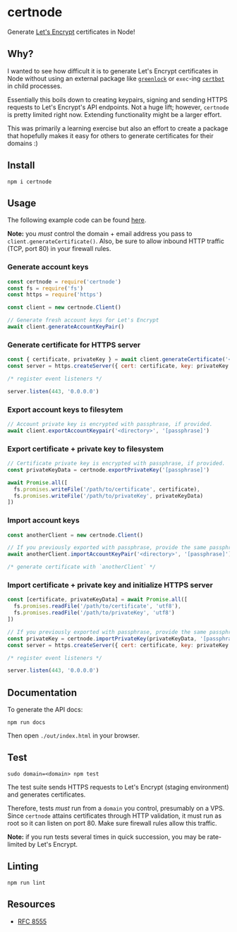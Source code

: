 # certnode

Generate [Let's Encrypt](https://letsencrypt.org/) certificates in Node!

## Why?

I wanted to see how difficult it is to generate Let's Encrypt certificates in Node without using an external package like [`greenlock`](https://www.npmjs.com/package/greenlock) or `exec`-ing [`certbot`](https://certbot.eff.org/) in child processes.

Essentially this boils down to creating keypairs, signing and sending HTTPS requests to Let's Encrypt's API endpoints. Not a huge lift; however, `certnode` is pretty limited right now. Extending functionality might be a larger effort.

This was primarily a learning exercise but also an effort to create a package that hopefully makes it easy for others to generate certificates for their domains :)

## Install

`npm i certnode`

## Usage

The following example code can be found [here](./example.js).

**Note:** you *must* control the domain + email address you pass to `client.generateCertificate()`. Also, be sure to allow inbound HTTP traffic (TCP, port 80) in your firewall rules.

### Generate account keys

```js
const certnode = require('certnode')
const fs = require('fs')
const https = require('https')

const client = new certnode.Client()

// Generate fresh account keys for Let's Encrypt
await client.generateAccountKeyPair()
```

### Generate certificate for HTTPS server

```js
const { certificate, privateKey } = await client.generateCertificate('<domain>', '<email>')
const server = https.createServer({ cert: certificate, key: privateKey })

/* register event listeners */

server.listen(443, '0.0.0.0')
```

### Export account keys to filesytem

```js
// Account private key is encrypted with passphrase, if provided.
await client.exportAccountKeypair('<directory>', '[passphrase]')
```

### Export certificate + private key to filesystem

```js
// Certificate private key is encrypted with passphrase, if provided.
const privateKeyData = certnode.exportPrivateKey('[passphrase]')

await Promise.all([
  fs.promises.writeFile('/path/to/certificate', certificate),
  fs.promises.writeFile('/path/to/privateKey', privateKeyData)
])
```

### Import account keys

```js
const anotherClient = new certnode.Client()

// If you previously exported with passphrase, provide the same passphrase.
await anotherClient.importAccountKeyPair('<directory>', '[passphrase]')

/* generate certificate with `anotherClient` */
```

### Import certificate + private key and initialize HTTPS server

```js
const [certificate, privateKeyData] = await Promise.all([
  fs.promises.readFile('/path/to/certificate', 'utf8'),
  fs.promises.readFile('/path/to/privateKey', 'utf8')
])

// If you previously exported with passphrase, provide the same passphrase.
const privateKey = certnode.importPrivateKey(privateKeyData, '[passphrase]')
const server = https.createServer({ cert: certificate, key: privateKey })

/* register event listeners */

server.listen(443, '0.0.0.0')
```

## Documentation

To generate the API docs:

`npm run docs`

Then open `./out/index.html` in your browser.

## Test

`sudo domain=<domain> npm test`

The test suite sends HTTPS requests to Let's Encrypt (staging environment) and generates certificates.

Therefore, tests *must* run from a `domain` you control, presumably on a VPS. Since `certnode` attains certificates through HTTP validation, it must run as root so it can listen on port 80. Make sure firewall rules allow this traffic.

**Note:** if you run tests several times in quick succession, you may be rate-limited by Let's Encrypt.

## Linting

`npm run lint`

## Resources

* [RFC 8555](https://datatracker.ietf.org/doc/rfc8555/)
